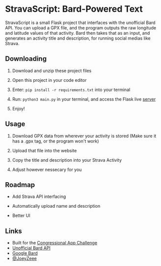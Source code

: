 # StravaScript: Bard-Powered Text

StravaScript is a small Flask project that interfaces with the unofficial Bard API. You can upload a GPX file, and the program outputs the raw longitude and latitude values of that activity. Bard then takes that as an input, and generates an activity title and description, for running social medias like Strava.

## Downloading

1. Download and unzip these project files
   
2. Open this project in your code editor
   
3. Enter: `pip install -r requirements.txt` into your terminal

4. Run: `python3 main.py` in your terminal, and access the Flask live [server](http://127.0.0.1:5000/)

5. Enjoy!

## Usage

1. Download GPX data from wherever your activity is stored (Make sure it has a .gpx tag, or the program won't work)
   
2. Upload that file into the website
   
3. Copy the title and description into your Strava Activity

4. Adjust however nessecary for you
  
## Roadmap

- Add Strava API interfacing

- Automatically upload name and description
  
- Better UI

## Links

- Built for the [Congressional App Challenge](https://www.congressionalappchallenge.us/students/#prizes)
- [Unofficial Bard API](https://github.com/dsdanielpark/Bard-API/tree/alpha-release)
- [Google Bard](https://bard.google.com/chat/)
- [@JoeyZeee](https://www.github.com/joeyzeee)

